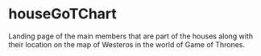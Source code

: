 # houseGoTChart
Landing page of the main members that are part of the houses along with their location on the map of Westeros in the world of Game of Thrones.
